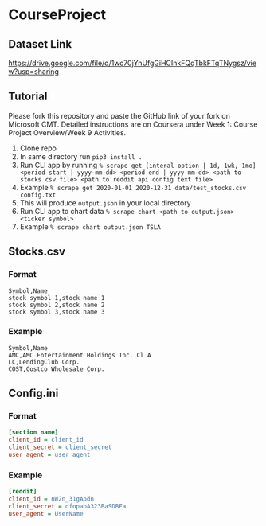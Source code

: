 # CourseProject

## Dataset Link
https://drive.google.com/file/d/1wc70jYnUfgGiHCInkFQqTbkFTqTNygsz/view?usp=sharing

## Tutorial
Please fork this repository and paste the GitHub link of your fork on Microsoft CMT. Detailed instructions are on Coursera under Week 1: Course Project Overview/Week 9 Activities.

1. Clone repo
2. In same directory run `pip3 install .`
3. Run CLI app by running `% scrape get [interal option | 1d, 1wk, 1mo] <period start | yyyy-mm-dd> <period end | yyyy-mm-dd> <path to stocks csv file> <path to reddit api config text file>`
4. Example `% scrape get 2020-01-01 2020-12-31 data/test_stocks.csv config.txt`
5. This will produce `output.json` in your local directory
6. Run CLI app to chart data `% scrape chart <path to output.json> <ticker symbol>`
7. Example `% scrape chart output.json TSLA`

## Stocks.csv

### Format
```text
Symbol,Name  
stock symbol 1,stock name 1  
stock symbol 2,stock name 2  
stock symbol 3,stock name 3
```

### Example
```text
Symbol,Name  
AMC,AMC Entertainment Holdings Inc. Cl A  
LC,LendingClub Corp.  
COST,Costco Wholesale Corp.
```

## Config.ini

### Format
```ini
[section name]
client_id = client_id  
client_secret = client_secret  
user_agent = user_agent
```

### Example
```ini
[reddit]
client_id = nW2n_31gApdn
client_secret = dfopabA323BaSDBFa
user_agent = UserName
```
